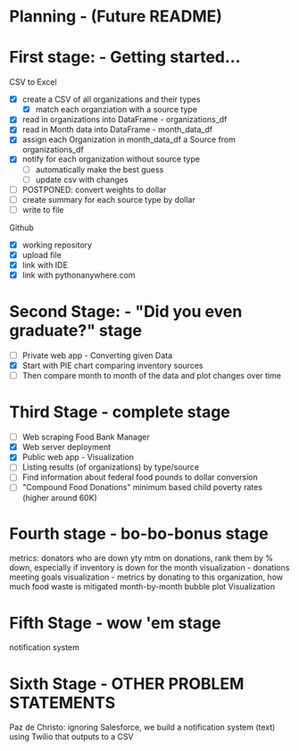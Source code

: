 # Planning - (Future README)
# First stage: - Getting started...
  CSV to Excel
   - [x] create a CSV of all organizations and their types
     - [x] match each organziation with a source type
   - [x] read in organizations into DataFrame - organizations_df
   - [x] read in Month data into DataFrame - month_data_df
   - [x] assign each Organization in month_data_df a Source from organizations_df
   - [x] notify for each organization without source type
     - [ ] automatically make the best guess
     - [ ] update csv with changes
   - [ ] POSTPONED: convert weights to dollar
   - [ ] create summary for each source type by dollar
   - [ ] write to file

  Github
   - [x] working repository
   - [x] upload file
   - [x] link with IDE
   - [x] link with pythonanywhere.com

# Second Stage: - "Did you even graduate?" stage
   - [ ] Private web app - Converting given Data
   - [x] Start with PIE chart comparing inventory sources
   - [ ] Then compare month to month of the data and plot changes over time

# Third Stage - complete stage
  - [ ] Web scraping Food Bank Manager
  - [x] Web server deployment
  - [x] Public web app - Visualization
  - [ ] Listing results (of organizations) by type/source
  - [ ] Find information about federal food pounds to dollar conversion
  - [ ] "Compound Food Donations" minimum based child poverty rates (higher around 60K)

# Fourth stage - bo-bo-bonus stage
  metrics:
    donators who are down yty mtm on donations, rank them by % down, especially if inventory is down for the month
  visualization - donations meeting goals
  visualization - metrics
  by donating to this organization, how much food waste is mitigated
  month-by-month bubble plot Visualization

# Fifth Stage - wow 'em stage
  notification system

# Sixth Stage - OTHER PROBLEM STATEMENTS
  Paz de Christo: ignoring Salesforce, we build a notification system (text) using Twilio that outputs to a CSV
